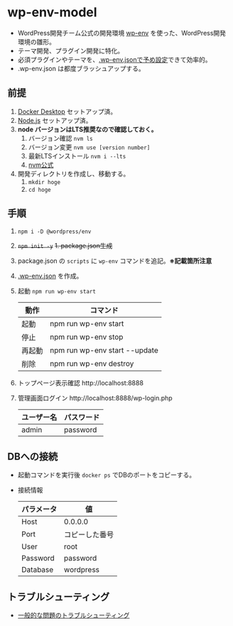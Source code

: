 # wp-env-model

- WordPress開発チーム公式の開発環境 [wp-env](https://ja.wordpress.org/team/handbook/block-editor/reference-guides/packages/packages-env/) を使った、WordPress開発環境の雛形。
- テーマ開発、プラグイン開発に特化。
- 必須プラグインやテーマを、[.wp-env.jsonで予め設定](https://ja.wordpress.org/team/handbook/block-editor/reference-guides/packages/packages-env/#wp-envjson)できて効率的。
- .wp-env.json は都度ブラッシュアップする。

## 前提

1. [Docker Desktop](https://www.docker.com/) セットアップ済。
2. [Node.js](https://nodejs.org/ja/) セットアップ済。
3. __node バージョンはLTS推奨なので確認しておく。__
   1. バージョン確認 ` nvm ls `
   2. バージョン変更 ` nvm use [version number] `
   3. 最新LTSインストール ` nvm i --lts `
   4. [nvm公式](https://github.com/nvm-sh/nvm)
4. 開発ディレクトリを作成し、移動する。
   1. `mkdir hoge`
   2. `cd hoge`

## 手順

1. `npm i -D @wordpress/env`
2. ~~`npm init -y`~~
   ~~1.  package.json生成~~
3. package.json の `scripts` に `wp-env` コマンドを追記。**※記載箇所注意**
4. [.wp-env.json](https://github.com/chum9625/wp-env-model/blob/main/.wp-env.json) を作成。
5. 起動 `npm run wp-env start`

   |動作|コマンド|
   |----|----|
   |起動| npm run wp-env start |
   |停止| npm run wp-env stop |
   |再起動| npm run wp-env start --update |
   |削除| npm run wp-env destroy |

6. トップページ表示確認 http://localhost:8888
7. 管理画面ログイン http://localhost:8888/wp-login.php

   |ユーザー名|パスワード|
   |----|----|
   |admin|password|

## DBへの接続

- 起動コマンドを実行後 `docker ps` でDBのポートをコピーする。
- 接続情報

   |パラメータ|値|
   |----|----|
   |Host|0.0.0.0|
   |Port| コピーした番号|
   |User|root|
   |Password|password|
   |Database|wordpress|

## トラブルシューティング

- [一般的な問題のトラブルシューティング](https://ja.wordpress.org/team/handbook/block-editor/reference-guides/packages/packages-env/#%E4%B8%80%E8%88%AC%E7%9A%84%E3%81%AA%E5%95%8F%E9%A1%8C%E3%81%AE%E3%83%88%E3%83%A9%E3%83%96%E3%83%AB%E3%82%B7%E3%83%A5%E3%83%BC%E3%83%86%E3%82%A3%E3%83%B3%E3%82%B0)
